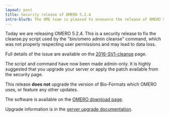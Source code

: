 ```yaml
---
layout: post
title: Security release of OMERO 5.2.4
intro-blurb: The OME team is pleased to announce the release of OMERO 5.2.4
---
```

Today we are releasing OMERO 5.2.4. This is a security release to fix
the cleanse.py script used by the "bin/omero admin cleanse" command,
which was not properly respecting user permissions and may lead to
data loss.

Full details of the issue are available on the
[2016-SV1-cleanse](https://www.openmicroscopy.org/site/products/omero/secvuln/2016-SV1-cleanse)
page.

The script and command have now been made admin-only. It is highly
suggested that you upgrade your server or apply the patch available
from the security page.

This release **does not** upgrade the version of Bio-Formats which
OMERO uses, or feature any other updates.

The software is available on the [OMERO download
page](http://downloads.openmicroscopy.org/omero/5.2.4).

Upgrade information is in the [server upgrade
documentation](http://www.openmicroscopy.org/site/support/omero5.2/sysadmins/server-upgrade.html).
